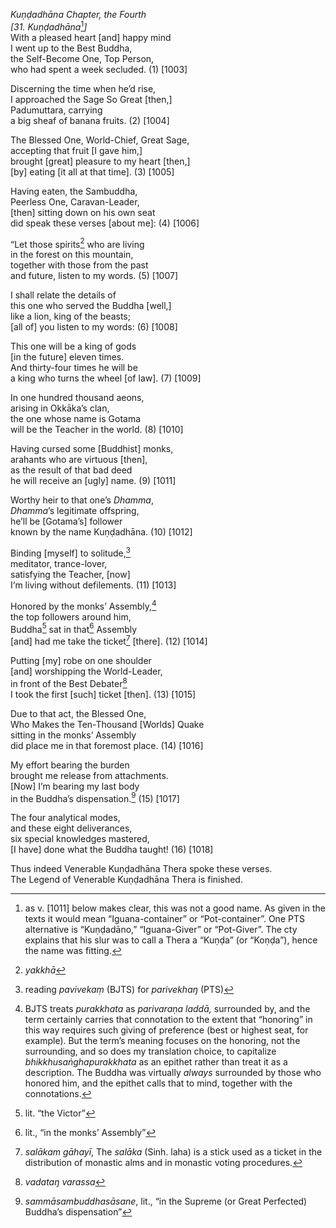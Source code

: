 *Kuṇḍadhāna Chapter, the Fourth*  
*\[31. Kuṇḍadhāna*[^1]*\]*  
With a pleased heart \[and\] happy mind  
I went up to the Best Buddha,  
the Self-Become One, Top Person,  
who had spent a week secluded. (1) \[1003\]

Discerning the time when he’d rise,  
I approached the Sage So Great \[then,\]  
Padumuttara, carrying  
a big sheaf of banana fruits. (2) \[1004\]

The Blessed One, World-Chief, Great Sage,  
accepting that fruit \[I gave him,\]  
brought \[great\] pleasure to my heart \[then,\]  
\[by\] eating \[it all at that time\]. (3) \[1005\]

Having eaten, the Sambuddha,  
Peerless One, Caravan-Leader,  
\[then\] sitting down on his own seat  
did speak these verses \[about me\]: (4) \[1006\]

“Let those spirits[^2] who are living  
in the forest on this mountain,  
together with those from the past  
and future, listen to my words. (5) \[1007\]

I shall relate the details of  
this one who served the Buddha \[well,\]  
like a lion, king of the beasts;  
\[all of\] you listen to my words: (6) \[1008\]

This one will be a king of gods  
\[in the future\] eleven times.  
And thirty-four times he will be  
a king who turns the wheel \[of law\]. (7) \[1009\]

In one hundred thousand aeons,  
arising in Okkāka’s clan,  
the one whose name is Gotama  
will be the Teacher in the world. (8) \[1010\]

Having cursed some \[Buddhist\] monks,  
arahants who are virtuous \[then\],  
as the result of that bad deed  
he will receive an \[ugly\] name. (9) \[1011\]

Worthy heir to that one’s *Dhamma*,  
*Dhamma*’s legitimate offspring,  
he’ll be \[Gotama’s\] follower  
known by the name Kuṇḍadhāna. (10) \[1012\]

Binding \[myself\] to solitude,[^3]  
meditator, trance-lover,  
satisfying the Teacher, \[now\]  
I‘m living without defilements. (11) \[1013\]

Honored by the monks’ Assembly,[^4]  
the top followers around him,  
Buddha[^5] sat in that[^6] Assembly  
\[and\] had me take the ticket[^7] \[there\]. (12) \[1014\]

Putting \[my\] robe on one shoulder  
\[and\] worshipping the World-Leader,  
in front of the Best Debater[^8]  
I took the first \[such\] ticket \[then\]. (13) \[1015\]

Due to that act, the Blessed One,  
Who Makes the Ten-Thousand \[Worlds\] Quake  
sitting in the monks’ Assembly  
did place me in that foremost place. (14) \[1016\]

My effort bearing the burden  
brought me release from attachments.  
\[Now\] I’m bearing my last body  
in the Buddha’s dispensation.[^9] (15) \[1017\]

The four analytical modes,  
and these eight deliverances,  
six special knowledges mastered,  
\[I have\] done what the Buddha taught! (16) \[1018\]

Thus indeed Venerable Kuṇḍadhāna Thera spoke these verses.  
The Legend of Venerable Kuṇḍadhāna Thera is finished.

[^1]: as v. \[1011\] below makes clear, this was not a good name. As given in the texts it would mean “Iguana-container” or “Pot-container”. One PTS alternative is “Kuṇḍadāno,” “Iguana-Giver” or “Pot-Giver”. The cty explains that his slur was to call a Thera a “Kuṇḍa” (or “Koṇḍa”), hence the name was fitting.

[^2]: *yakkhā*

[^3]: reading *pavivekaṃ* (BJTS) for *parivekhaŋ* (PTS)

[^4]: BJTS treats *purakkhata* as *parivaraṇa laddā,* surrounded by, and the term certainly carries that connotation to the extent that “honoring” in this way requires such giving of preference (best or highest seat, for example). But the term’s meaning focuses on the honoring, not the surrounding, and so does my translation choice, to capitalize *bhikkhusaṅghapurakkhata* as an epithet rather than treat it as a description. The Buddha was virtually *always* surrounded by those who honored him, and the epithet calls that to mind, together with the connotations.

[^5]: lit. “the Victor”

[^6]: lit., “in the monks’ Assembly”

[^7]: *salākam gāhayī*, The *salāka* (Sinh. laha) is a stick used as a ticket in the distribution of monastic alms and in monastic voting procedures.

[^8]: *vadataŋ varassa*

[^9]: *sammāsambuddhasāsane*, lit., “in the Supreme (or Great Perfected) Buddha’s dispensation”
